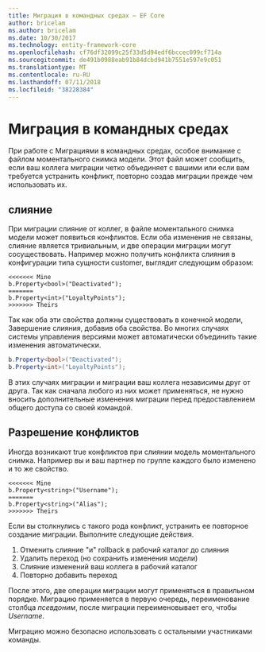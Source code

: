 ```yaml
---
title: Миграция в командных средах — EF Core
author: bricelam
ms.author: bricelam
ms.date: 10/30/2017
ms.technology: entity-framework-core
ms.openlocfilehash: cf76df32099c25f33d5d94edf6bccec099cf714a
ms.sourcegitcommit: de491b0988eab91b84dcbd941b7551e597e9c051
ms.translationtype: MT
ms.contentlocale: ru-RU
ms.lasthandoff: 07/11/2018
ms.locfileid: "38228384"
---
```

<a name="migrations-in-team-environments"></a>Миграция в командных средах
===============================
При работе с Миграциями в командных средах, особое внимание с файлом моментального снимка модели. Этот файл может сообщить, если ваш коллега миграции четко объединяет с вашими или если вам требуется устранить конфликт, повторно создав миграции прежде чем использовать их.

<a name="merging"></a>слияние
-------
При миграции слияние от коллег, в файле моментального снимка модели может появиться конфликтов. Если оба изменения не связаны, слияние является тривиальным, и две операции миграции могут сосуществовать. Например можно получить конфликта слияния в конфигурации типа сущности customer, выглядит следующим образом:

    <<<<<<< Mine
    b.Property<bool>("Deactivated");
    =======
    b.Property<int>("LoyaltyPoints");
    >>>>>>> Theirs

Так как оба эти свойства должны существовать в конечной модели, Завершение слияния, добавив оба свойства. Во многих случаях системы управления версиями может автоматически объединить такие изменения автоматически.

``` csharp
b.Property<bool>("Deactivated");
b.Property<int>("LoyaltyPoints");
```

В этих случаях миграции и миграции ваш коллега независимы друг от друга. Так как сначала любого из них может применяться, не нужно вносить дополнительные изменения миграции перед предоставлением общего доступа со своей командой.

<a name="resolving-conflicts"></a>Разрешение конфликтов
-------------------
Иногда возникают true конфликтов при слиянии модель моментального снимка. Например вы и ваш партнер по группе каждого было изменено и то же свойство.

    <<<<<<< Mine
    b.Property<string>("Username");
    =======
    b.Property<string>("Alias");
    >>>>>>> Theirs

Если вы столкнулись с такого рода конфликт, устранить ее повторное создание миграции. Выполните следующие действия.

1. Отменить слияние "и" rollback в рабочий каталог до слияния
2. Удалить переход (но сохранить изменения модели)
3. Слияние изменений ваш коллега в рабочий каталог
4. Повторно добавить переход

После этого, две операции миграции могут применяться в правильном порядке. Миграцию применяется в первую очередь, переименование столбца *псевдоним*, после миграции переименовывает его, чтобы *Username*.

Миграцию можно безопасно использовать с остальными участниками команды.
